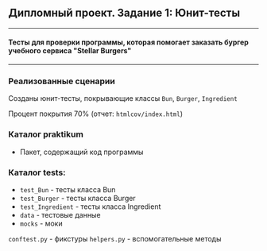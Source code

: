 ## Дипломный проект. Задание 1: Юнит-тесты

---
#### Тесты для проверки программы, которая помогает заказать бургер учебного сервиса "Stellar Burgers"

---

### Реализованные сценарии

Созданы юнит-тесты, покрывающие классы `Bun`, `Burger`, `Ingredient`

Процент покрытия 70% (отчет: `htmlcov/index.html`)


### Каталог praktikum 
* Пакет, содержащий код программы


### Каталог tests:
* `test_Bun` - тесты класса Bun
* `test_Burger` - тесты класса Burger
* `test_Ingredient` - тесты класса Ingredient
* `data` - тестовые данные
* `mocks` - моки


`conftest.py` - фикстуры
`helpers.py` - вспомогательные методы
